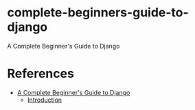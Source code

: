 # complete-beginners-guide-to-django

A Complete Beginner's Guide to Django

# References

- [A Complete Beginner's Guide to Django](https://simpleisbetterthancomplex.com/series/beginners-guide/1.11/)
  - [Introduction](https://simpleisbetterthancomplex.com/series/2017/09/04/a-complete-beginners-guide-to-django-part-1.html)
